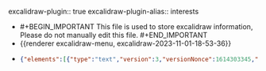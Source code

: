 excalidraw-plugin:: true
excalidraw-plugin-alias:: interests

- #+BEGIN_IMPORTANT
  This file is used to store excalidraw information, Please do not manually edit this file.
  #+END_IMPORTANT
- {{renderer excalidraw-menu, excalidraw-2023-11-01-18-53-36}}
- ```json
  {"elements":[{"type":"text","version":3,"versionNonce":1614303345,"isDeleted":true,"id":"9C1vbsloRFXh5F2Awc6Lp","fillStyle":"hachure","strokeWidth":1,"strokeStyle":"solid","roughness":1,"opacity":100,"angle":0,"x":377.7408752441406,"y":169.45962524414062,"strokeColor":"#1e1e1e","backgroundColor":"transparent","width":10,"height":25,"seed":1421148137,"groupIds":[],"frameId":null,"roundness":null,"boundElements":[],"updated":1698862274111,"link":null,"locked":false,"fontSize":20,"fontFamily":1,"text":"","textAlign":"left","verticalAlign":"top","containerId":null,"originalText":"","lineHeight":1.25,"baseline":18},{"type":"text","version":9,"versionNonce":913258943,"isDeleted":true,"id":"5PkJw_eP5WdNaErvMZswa","fillStyle":"hachure","strokeWidth":1,"strokeStyle":"solid","roughness":1,"opacity":100,"angle":0,"x":454.8990783691406,"y":235.6673126220703,"strokeColor":"#1e1e1e","backgroundColor":"transparent","width":31.879959106445312,"height":25,"seed":1020685479,"groupIds":[],"frameId":null,"roundness":null,"boundElements":[],"updated":1698862293615,"link":null,"locked":false,"fontSize":20,"fontFamily":1,"text":"foo","textAlign":"left","verticalAlign":"top","containerId":null,"originalText":"foo","lineHeight":1.25,"baseline":18},{"type":"ellipse","version":99,"versionNonce":72160767,"isDeleted":true,"id":"bLE3TmHt8Bwb18k_6k1go","fillStyle":"hachure","strokeWidth":1,"strokeStyle":"solid","roughness":1,"opacity":100,"angle":0,"x":414.94464111328125,"y":221.6927032470703,"strokeColor":"#1e1e1e","backgroundColor":"transparent","width":107.841796875,"height":47.21028137207031,"seed":639252999,"groupIds":[],"frameId":null,"roundness":{"type":2},"boundElements":[],"updated":1698862293617,"link":null,"locked":false},{"type":"text","version":11,"versionNonce":53906801,"isDeleted":true,"id":"X2nbT1iHcarYBlrxFNhgg","fillStyle":"hachure","strokeWidth":1,"strokeStyle":"solid","roughness":1,"opacity":100,"angle":0,"x":331.5787658691406,"y":334.8209533691406,"strokeColor":"#1e1e1e","backgroundColor":"transparent","width":32.0999755859375,"height":25,"seed":1271347177,"groupIds":[],"frameId":null,"roundness":null,"boundElements":[],"updated":1698862293617,"link":null,"locked":false,"fontSize":20,"fontFamily":1,"text":"bar","textAlign":"left","verticalAlign":"top","containerId":null,"originalText":"bar","lineHeight":1.25,"baseline":18},{"type":"arrow","version":55,"versionNonce":2073012113,"isDeleted":true,"id":"d1ohb8itZ0nlTXCZLo9np","fillStyle":"hachure","strokeWidth":1,"strokeStyle":"solid","roughness":1,"opacity":100,"angle":0,"x":474.8600158691406,"y":269.9772033691406,"strokeColor":"#1e1e1e","backgroundColor":"transparent","width":99.34896850585938,"height":65.654296875,"seed":415822985,"groupIds":[],"frameId":null,"roundness":{"type":2},"boundElements":[],"updated":1698862293615,"link":null,"locked":false,"startBinding":{"elementId":"bLE3TmHt8Bwb18k_6k1go","focus":-0.6700739491340183,"gap":1.2190954903221218},"endBinding":{"elementId":"X2nbT1iHcarYBlrxFNhgg","focus":0.2915375304900008,"gap":11.832305908203125},"lastCommittedPoint":null,"startArrowhead":null,"endArrowhead":"arrow","points":[[0,0],[-99.34896850585938,65.654296875]]},{"type":"rectangle","version":22,"versionNonce":372305759,"isDeleted":true,"id":"cl9SLRUes0Qlk8plSRcP0","fillStyle":"hachure","strokeWidth":1,"strokeStyle":"solid","roughness":1,"opacity":100,"angle":0,"x":400.869140625,"y":183.5677032470703,"strokeColor":"#1971c2","backgroundColor":"transparent","width":198.0924072265625,"height":141.4615936279297,"seed":368637375,"groupIds":[],"frameId":null,"roundness":{"type":3},"boundElements":[],"updated":1698862274112,"link":null,"locked":false},{"type":"text","version":75,"versionNonce":1146773215,"isDeleted":false,"id":"oES6fkvZyZsaaBRmwFgFd","fillStyle":"hachure","strokeWidth":1,"strokeStyle":"solid","roughness":1,"opacity":100,"angle":0,"x":283.95831298828125,"y":131.9401092529297,"strokeColor":"#1e1e1e","backgroundColor":"transparent","width":319.01971435546875,"height":25,"seed":1532493343,"groupIds":[],"frameId":null,"roundness":null,"boundElements":[],"updated":1698862313961,"link":null,"locked":false,"fontSize":20,"fontFamily":1,"text":"What interests you about lexis?","textAlign":"left","verticalAlign":"top","containerId":null,"originalText":"What interests you about lexis?","lineHeight":1.25,"baseline":18}],"files":{},"appState":{"gridSize":null,"viewBackgroundColor":"#ffffff","zoom":{"value":1},"offsetTop":0,"offsetLeft":0,"scrollX":70,"scrollY":30,"viewModeEnabled":false,"zenModeEnabled":false}}
  ```
